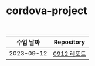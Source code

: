 # cordova-project

<br>

|수업 날짜| Repository |
|:------:|:---:|
|2023-09-12|<a href="https://github.com/wkdtpqls/cordova-project/tree/master/0912)https://github.com/wkdtpqls/cordova-project/tree/master/0912">0912 레포트</a>|

